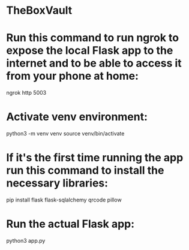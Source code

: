 # TheBoxVault

# Run this command to run ngrok to expose the local Flask app to the internet and to be able to access it from your phone at home:

ngrok http 5003

# Activate venv environment:

python3 -m venv venv
source venv/bin/activate

# If it's the first time running the app run this command to install the necessary libraries: 

pip install flask flask-sqlalchemy qrcode pillow

# Run the actual Flask app: 

python3 app.py
